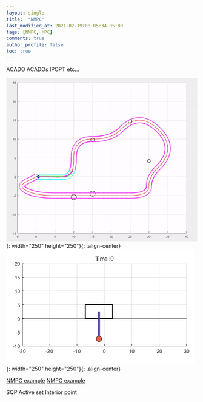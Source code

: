 ```yaml
---
layout: single
title:  "NMPC"
last_modified_at: 2021-02-19T08:05:34-05:00
tags: [NMPC, MPC]
comments: true
author_profile: false
toc: true
---
```


ACADO
ACADOs
IPOPT
etc...


![title](/fig/result_gif.gif){: width="250" height="250"}{: .align-center}
![title](https://github.com/lee-ck/Inverted-pendulum-on-a-cart-control---MPC-LQR-PID/blob/main/MPC_Invert.gif){: width="250" height="250"}{: .align-center}



[NMPC example](https://github.com/lee-ck/Model-Predictive-Control)
[NMPC example](https://github.com/lee-ck/Inverted-pendulum-on-a-cart-control---MPC-LQR-PID)

SQP
Active set
Interior point